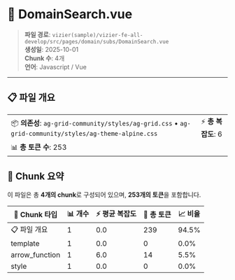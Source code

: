 # 📄 DomainSearch.vue

> **파일 경로**: `vizier(sample)/vizier-fe-all-develop/src/pages/domain/subs/DomainSearch.vue`  
> **생성일**: 2025-10-01  
> **Chunk 수**: 4개  
> **언어**: Javascript / Vue
---





## 📋 파일 개요

| | |
|--|--|
| 📦 **의존성**: `ag-grid-community/styles/ag-grid.css` • `ag-grid-community/styles/ag-theme-alpine.css` | ⚡ **총 복잡도**: 6 |
| 📊 **총 토큰 수**: 253 |  |






## 🧩 Chunk 요약

이 파일은 총 **4개의 chunk**로 구성되어 있으며, **253개의 토큰**을 포함합니다.

| 🧩 Chunk 타입 | 📊 개수 | ⚡ 평균 복잡도 | 📝 총 토큰 | 📈 비율 |
|---------------|--------|-------------|----------|--------|
| 📋 파일 개요 | 1 | 0.0 | 239 | 94.5% |
| template | 1 | 0.0 | 0 | 0.0% |
| arrow_function | 1 | 6.0 | 14 | 5.5% |
| style | 1 | 0.0 | 0 | 0.0% |

